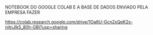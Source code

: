 NOTEBOOK DO GOOGLE COLAB E A BASE DE DADOS ENVIADO PELA EMPRESA FAZER

https://colab.research.google.com/drive/1Oa6U-Gcn2xQeK2x-njtnJlk5_80h-GBj?usp=sharing
